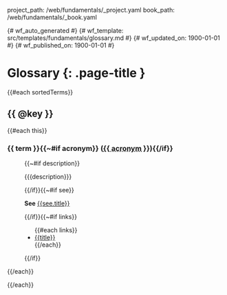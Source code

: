 project_path: /web/fundamentals/_project.yaml
book_path: /web/fundamentals/_book.yaml

{# wf_auto_generated #}
{# wf_template: src/templates/fundamentals/glossary.md #}
{# wf_updated_on: 1900-01-01 #}
{# wf_published_on: 1900-01-01 #}

# Glossary {: .page-title }

{{#each sortedTerms}}

## {{ @key }}

{{#each this}}
<dl itemscope="" itemType="http://schema.org/Thing">
  <dt>
    <h3 {{~#if acronym}} id="{{ acronym }}"{{/if}}>
      <span itemprop="name">{{ term }}</span>{{~#if acronym}}
      (<abbr title="{{ term }}" itemprop="alternateName">{{ acronym }}</abbr>){{/if}}
    </h3>
  </dt>
  <dd>{{~#if description}}
    <p itemprop="description">
      {{{description}}}
    </p>{{/if}}{{~#if see}}
    <p>
      <b>See</b>
      <a href="{{see.link}}" itemprop="mainEntityOfPage">
        {{see.title}}
      </a>
    </p>{{/if}}{{~#if links}}
    <ul>
      {{#each links}}<li><a href="{{link}}">{{title}}</a></li>{{/each}}
    </ul>{{/if}}
  </dd>
</dl>

{{/each}}

{{/each}}

